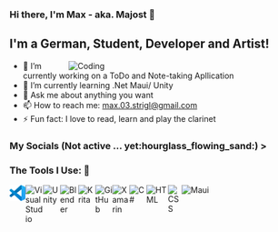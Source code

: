 ### Hi there, I'm Max - aka. Majost 👋

## I'm a German, Student, Developer and Artist!

<img align="right" alt="Coding" width="400" src="https://cdn.dribbble.com/users/50886/screenshots/2710024/coding.gif">

- 🔭 I’m currently working on a ToDo and Note-taking Apllication
- 🌱 I’m currently learning .Net Maui/ Unity
- 💬 Ask me about anything you want
- 📫 How to reach me: max.03.strigl@gmail.com
- ⚡ Fun fact: I love to read, learn and play the clarinet

<h3 align="left"> My Socials (Not active ... yet:hourglass_flowing_sand:) >


### The Tools I Use: :wrench:
<img align="left" alt="Visual Studio Code" width="28px" src="https://raw.githubusercontent.com/github/explore/bbd48b997e8d0bef63f676eca4da5e1f76487b56/topics/visual-studio-code/visual-studio-code.png"/>
<img align="left" alt="Visual Studio" width="31px" src="https://visualstudio.microsoft.com/wp-content/uploads/2021/10/Product-Icon.svg"/>
<img align="left" alt="Unity" width="30px" src="https://i.redd.it/tu3gt6ysfxq71.png"/>
<img align="left" alt="Blender" width="32px" src="https://scontent.cdninstagram.com/v/t51.2885-19/54447327_1237277466435616_1897300381373825024_n.jpg?stp=dst-jpg_s150x150&amp;_nc_ht=scontent.cdninstagram.com&amp;_nc_cat=104&amp;_nc_ohc=IxO0eyL5g9sAX9KYxKz&amp;edm=APs17CUBAAAA&amp;ccb=7-5&amp;oh=00_AT-gUV6rAB0aCc4l6klKMO9jL1VqHOv0oHX9l2JlXz-X8w&amp;oe=62ED0A86&amp;_nc_sid=978cb9"/>
<img align="left" alt="Krita" width="30px" src="https://scontent.cdninstagram.com/v/t51.2885-19/269756624_900783777468552_4900655338226502646_n.jpg?stp=dst-jpg_s150x150&amp;_nc_ht=scontent.cdninstagram.com&amp;_nc_cat=100&amp;_nc_ohc=L32wglw0eFAAX-8vcBE&amp;edm=APs17CUBAAAA&amp;ccb=7-5&amp;oh=00_AT_Uk4X9jdNrnvo834AniheIWuBG1AFiC6MyZeaDWOCpgA&amp;oe=62EBD9B9&amp;_nc_sid=978cb9"/>
<img align="left" alt="GitHub" width="30px" src="https://cdn-icons-png.flaticon.com/512/25/25231.png"/>
<img align="left" alt="Xamarin" width="30px" src="https://docs.microsoft.com/media/logos/logo_xamarin.svg"/>
<img alt="Maui" width="30px" src="https://styles.redditmedia.com/t5_2odyx7/styles/communityIcon_19sk0x18irz41.png"/>
<img align="left" alt="C#" width="30px" src="https://camo.githubusercontent.com/8d56e87edf99e89bfc457cd62462e0b7aae19e6b197b1df5c542d474d8d76f81/68747470733a2f2f646576656c6f7065722e6665646f726170726f6a6563742e6f72672f7374617469632f6c6f676f2f6373686172702e706e67"/>
<img align="left" alt="HTML" width="38px" src="https://www.w3.org/html/logo/img/mark-word-icon.png"/>
<img align="left" alt="CSS" width="24px" src="https://upload.wikimedia.org/wikipedia/commons/d/d5/CSS3_logo_and_wordmark.svg"/>

<!--
**Maximilian-Strigl/Maximilian-Strigl** is a ✨ _special_ ✨ repository because its `README.md` (this file) appears on your GitHub profile. 

Here are some ideas to get you started:

- 🔭 I’m currently working on ...
- 🌱 I’m currently learning     ..
- 👯 I’m looking to collaborate on ...
- 🤔 I’m looking for help with ...
- 💬 Ask me about ...
- 📫 How to reach me: ...
- 😄 Pronouns: ...
- ⚡ Fun fact: ...
-->
